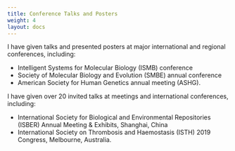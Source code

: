 ```yaml
---
title: Conference Talks and Posters
weight: 4
layout: docs
---
```


I have given talks and presented posters at major international and regional conferences, including:
- Intelligent Systems for Molecular Biology (ISMB) conference 
- Society of Molecular Biology and Evolution (SMBE) annual conference
- American Society for Human Genetics annual meeting (ASHG). 

I have given over 20 invited talks at meetings and international conferences, including: 
- International Society for Biological and Environmental Repositories (ISBER) Annual Meeting & Exhibits, Shanghai, China
- International Society on Thrombosis and Haemostasis (ISTH) 2019 Congress, Melbourne, Australia.
